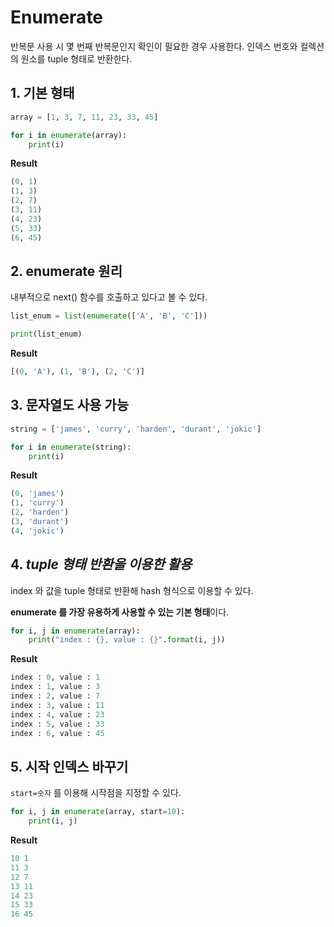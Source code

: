 # Enumerate
반복문 사용 시 몇 번째 반복문인지 확인이 필요한 경우 사용한다.
인덱스 번호와 컬렉션의 원소를 tuple 형태로 반환한다.





## 1. 기본 형태

```python
array = [1, 3, 7, 11, 23, 33, 45]

for i in enumerate(array):
    print(i)
```



**Result**

```python
(0, 1)
(1, 3)
(2, 7)
(3, 11)
(4, 23)
(5, 33)
(6, 45)
```





## 2. enumerate 원리

내부적으로 next() 함수를 호출하고 있다고 볼 수 있다.

```python
list_enum = list(enumerate(['A', 'B', 'C']))

print(list_enum)
```



**Result**

```python
[(0, 'A'), (1, 'B'), (2, 'C')]
```





## 3. 문자열도 사용 가능

```python
string = ['james', 'curry', 'harden', 'durant', 'jokic']

for i in enumerate(string):
    print(i)
```



**Result**

```python
(0, 'james')
(1, 'curry')
(2, 'harden')
(3, 'durant')
(4, 'jokic')
```





## 4. *tuple 형태 반환을 이용한 활용*

index 와 값을 tuple 형태로 반환해 hash 형식으로 이용할 수 있다.

**enumerate 를 가장 유용하게 사용할 수 있는 기본 형태**이다.

```python
for i, j in enumerate(array):
    print("index : {}, value : {}".format(i, j))
```



**Result**

```python
index : 0, value : 1
index : 1, value : 3
index : 2, value : 7
index : 3, value : 11
index : 4, value : 23
index : 5, value : 33
index : 6, value : 45
```





## 5. 시작 인덱스 바꾸기

`start=숫자` 를 이용해 시작점을 지정할 수 있다.

```python
for i, j in enumerate(array, start=10):
    print(i, j)
```



**Result**

```python
10 1
11 3
12 7
13 11
14 23
15 33
16 45
```

